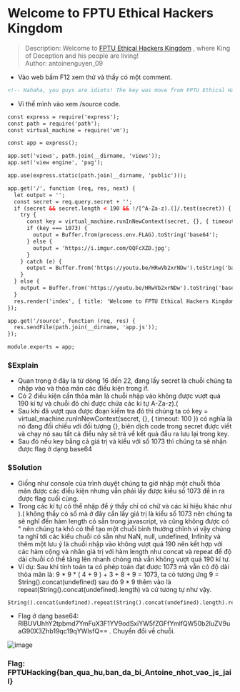 # Welcome to FPTU Ethical Hackers Kingdom
> Description: Welcome to [FPTU Ethical Hackers Kingdom](http://103.245.249.76:49159/) , where King of Deception and his people are living!\
> Author: antoinenguyen_09
* Vào web bấm F12 xem thử và thấy có một comment.

```html
<!-- Hahaha, you guys are idiots! The key was move from FPTU Ethical Hackers Kingdom to /source by our king Antoine!-->
```

*  Vì thế mình vào xem /source code. 

``` html
const express = require('express');
const path = require('path');
const virtual_machine = require('vm');

const app = express();

app.set('views', path.join(__dirname, 'views'));
app.set('view engine', 'pug');

app.use(express.static(path.join(__dirname, 'public')));

app.get('/', function (req, res, next) {
  let output = '';
  const secret = req.query.secret + '';
  if (secret && secret.length < 190 && !/[^A-Za-z).(]/.test(secret)) {
    try {
      const key = virtual_machine.runInNewContext(secret, {}, { timeout: 100 });
      if (key === 1073) {
        output = Buffer.from(process.env.FLAG).toString('base64');
      } else {
        output = 'https://i.imgur.com/OQFcXZD.jpg';
      }
    } catch (e) {
      output = Buffer.from('https://youtu.be/HRwVb2xrNDw').toString('base64');
    }
  } else {
    output = Buffer.from('https://youtu.be/HRwVb2xrNDw').toString('base64');
  }
  res.render('index', { title: 'Welcome to FPTU Ethical Hackers Kingdom <3', output });
});

app.get('/source', function (req, res) {
  res.sendFile(path.join(__dirname, 'app.js'));
});

module.exports = app;
```
### $Explain
* Quan trọng ở đây là từ dòng 16 đến 22, đang lấy secret là chuỗi chúng ta nhập vào và thỏa mãn các điều kiện trong if.
* Có 2 điều kiện cần thỏa mãn là chuỗi nhập vào không được vượt quá 190 kí tự và chuỗi đó chỉ được chứa các kí tự A-Za-z).( 
* Sau khi đã vượt qua được đoạn kiểm tra đó thì chúng ta có key = virtual_machine.runInNewContext(secret, {}, { timeout: 100 }) có nghĩa là nó đang đối chiếu với đối tượng {}, biên dịch code trong secret được viết và chạy nó sau tất cả điều này sẽ trả về kết quả đầu ra lưu lại trong key.
* Sau đó nếu key bằng cả giá trị và kiểu với số 1073 thì chúng ta sẽ nhận được flag ở dạng base64
### $Solution
* Giống như console của trình duyệt chúng ta giờ nhập một chuỗi thỏa mãn được các điều kiện nhưng vẫn phải lấy được kiểu số 1073 để in ra được flag cuối cùng.
* Trong các kí tự có thể nhập để ý thấy chỉ có chữ và các kí hiệu khác như ).( không thấy có số mà ở đây cần lấy giá trị là kiểu số 1073 nên chúng ta sẽ nghĩ đến hàm length có sẵn trong javascript, và cũng không được có " nên chúng ta khó có thể tạo một chuỗi bình thường chĩnh vì vậy chúng ta nghĩ tới các kiểu chuỗi có sẵn như NaN, null, undefined, Infinity và thêm một lưu ý là chuỗi nhập vào không vượt quá 190 nên kết hợp với các hàm cộng và nhân giá trị với hàm length như concat và repeat để độ dài chuỗi có thể tăng lên nhanh chóng mà vẫn không vượt quá 190 kí tự.
* Ví dụ: Sau khi tính toán ta có phép toán đạt được 1073 mà vẫn có độ dài thỏa mãn là: 9 * 9 * ( 4 + 9 ) + 3 + 8 + 9 = 1073, ta có tương ứng 9 = String().concat(undefined) sau đó 9 * 9 thêm vào là repeat(String().concat(undefined).length) và cứ tương tự như vậy.

``` console
String().concat(undefined).repeat(String().concat(undefined).length).repeat(String().concat(null).concat(undefined).length).concat(NaN).concat(Infinity).concat(undefined).length
```

* Flag ở dạng base64: RlBUVUhhY2tpbmd7YmFuX3F1YV9odSxiYW5fZGFfYmlfQW50b2luZV9uaG90X3Zhb19qc19qYWlsfQ== . Chuyển đổi về chuỗi.

![image](https://user-images.githubusercontent.com/95297205/175923543-b4205eb2-3a8b-430f-ac63-dfcde1b3a183.png)
 
### Flag: FPTUHacking{ban_qua_hu,ban_da_bi_Antoine_nhot_vao_js_jail}
                                   
